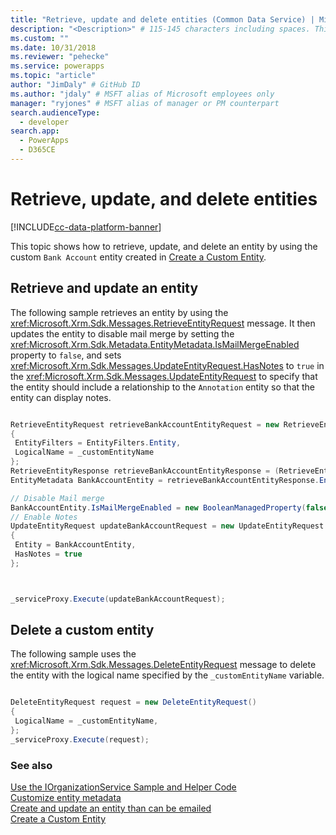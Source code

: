 ```yaml
---
title: "Retrieve, update and delete entities (Common Data Service) | Microsoft Docs" # Intent and product brand in a unique string of 43-59 chars including spaces
description: "<Description>" # 115-145 characters including spaces. This abstract displays in the search result.
ms.custom: ""
ms.date: 10/31/2018
ms.reviewer: "pehecke"
ms.service: powerapps
ms.topic: "article"
author: "JimDaly" # GitHub ID
ms.author: "jdaly" # MSFT alias of Microsoft employees only
manager: "ryjones" # MSFT alias of manager or PM counterpart
search.audienceType: 
  - developer
search.app: 
  - PowerApps
  - D365CE
---
```

# Retrieve, update, and delete entities

[!INCLUDE[cc-data-platform-banner](../../../includes/cc-data-platform-banner.md)]

This topic shows how to retrieve, update, and delete an entity by using the custom `Bank Account` entity created in [Create a Custom Entity](create-custom-entity.md).  
  
<a name="BKMK_RetrieveAndUpdateEntity"></a>  
 
## Retrieve and update an entity  

 The following sample retrieves an entity by using the <xref:Microsoft.Xrm.Sdk.Messages.RetrieveEntityRequest> message. It then updates the entity to disable mail merge by setting the <xref:Microsoft.Xrm.Sdk.Metadata.EntityMetadata.IsMailMergeEnabled> property to `false`, and sets <xref:Microsoft.Xrm.Sdk.Messages.UpdateEntityRequest.HasNotes> to `true` in the <xref:Microsoft.Xrm.Sdk.Messages.UpdateEntityRequest> to specify that the entity should include a relationship to the `Annotation` entity so that the entity can display notes.  
  
```csharp

RetrieveEntityRequest retrieveBankAccountEntityRequest = new RetrieveEntityRequest
{
 EntityFilters = EntityFilters.Entity,
 LogicalName = _customEntityName
};
RetrieveEntityResponse retrieveBankAccountEntityResponse = (RetrieveEntityResponse)_serviceProxy.Execute(retrieveBankAccountEntityRequest);
EntityMetadata BankAccountEntity = retrieveBankAccountEntityResponse.EntityMetadata;

// Disable Mail merge
BankAccountEntity.IsMailMergeEnabled = new BooleanManagedProperty(false);
// Enable Notes
UpdateEntityRequest updateBankAccountRequest = new UpdateEntityRequest
{
 Entity = BankAccountEntity,
 HasNotes = true
};



_serviceProxy.Execute(updateBankAccountRequest);
```
  
<a name="BKMK_DeleteCustomEntity"></a>   

## Delete a custom entity  

The following sample uses the <xref:Microsoft.Xrm.Sdk.Messages.DeleteEntityRequest> message to delete the entity with the logical name specified by the `_customEntityName` variable.  
  
```csharp

DeleteEntityRequest request = new DeleteEntityRequest()
{
 LogicalName = _customEntityName,
};
_serviceProxy.Execute(request);
```
  
### See also  
 [Use the IOrganizationService Sample and Helper Code](/dynamics365/customer-engagement/developer/use-sample-helper-code)   
 [Customize entity metadata](../customize-entity-metadata.md)   
 [Create and update an entity than can be emailed](/dynamics365/customer-engagement/developer/create-update-entity-emailed)   
 [Create a Custom Entity](create-custom-entity.md)